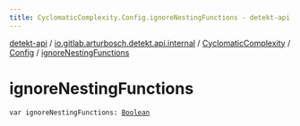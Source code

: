 ```yaml
---
title: CyclomaticComplexity.Config.ignoreNestingFunctions - detekt-api
---
```


[detekt-api](../../../index.html) / [io.gitlab.arturbosch.detekt.api.internal](../../index.html) / [CyclomaticComplexity](../index.html) / [Config](index.html) / [ignoreNestingFunctions](./ignore-nesting-functions.html)

# ignoreNestingFunctions

`var ignoreNestingFunctions: `[`Boolean`](https://kotlinlang.org/api/latest/jvm/stdlib/kotlin/-boolean/index.html)